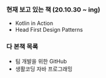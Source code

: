 ### 현재 보고 있는 책 (20.10.30 ~ ing)
- Kotlin in Action
- Head First Design Patterns

### 다 본책 목록
- 팀 개발을 위한 GitHub
- 생활코딩 자바 프로그래밍 
<!--
**takedawon/takedawon** is a ✨ _special_ ✨ repository because its `README.md` (this file) appears on your GitHub profile.

Here are some ideas to get you started:

- 🔭 I’m currently working on ...
- 🌱 I’m currently learning ...
- 👯 I’m looking to collaborate on ...
- 🤔 I’m looking for help with ...
- 💬 Ask me about ...
- 📫 How to reach me: ...
- 😄 Pronouns: ...
- ⚡ Fun fact: ...
-->
